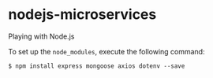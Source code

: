 # nodejs-microservices
Playing with Node.js

To set up the `node_modules`, execute the following command:

```
$ npm install express mongoose axios dotenv --save
```
